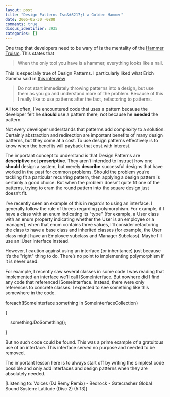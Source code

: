 ```yaml
---
layout: post
title: "Design Patterns Isn&#8217;t a Golden Hammer"
date: 2005-05-30 -0800
comments: true
disqus_identifier: 3935
categories: []
---
```

One trap that developers need to be wary of is the mentality of the
[Hammer Truism](http://c2.com/cgi/wiki?HammerTruism). This states that

> When the only tool you have is a hammer, everything looks like a nail.

This is especially true of Design Patterns. I particularly liked what
Erich Gamma said in [this
interview](http://www.artima.com/lejava/articles/gammadp.html)

> Do not start immediately throwing patterns into a design, but use them
> as you go and understand more of the problem. Because of this I really
> like to use patterns after the fact, refactoring to patterns.

All too often, I’ve encountered code that uses a pattern because the
developer felt he **should** use a pattern there, not because he
**needed** the pattern.

Not every developer understands that patterns add complexity to a
solution. Certainly abstraction and redirection are important benefits
of many design patterns, but they come at a cost. To use design patterns
effectively is to know when the benefits will payback that cost with
interest.

The important concept to understand is that Design Patterns are
**descriptive** not **prescriptive**. They aren’t intended to instruct
how one **should** design a system, but merely **describe** successful
designs that have worked in the past for common problems. Should the
problem you’re tackling fit a particular recurring pattern, then
applying a design pattern is certainly a good choice. But when the
problem doesn’t quite fit one of the patterns, trying to cram the round
pattern into the square design just doesn’t fit.

I’ve recently seen an example of this in regards to using an interface.
I generally follow the rule of threes regarding polymorphism. For
example, if I have a class with an enum indicating its "type" (for
example, a User class with an enum property indicating whether the User
is an employee or a manager), when that enum contains three values, I’ll
consider refactoring the class to have a base class and inherited
classes (for example, the User class might have an Employee subclass and
Manager Subclass). Maybe I'll use an IUser interface instead.

However, I caution against using an interface (or inheritance) just
because it’s the "right" thing to do. There’s no point to implementing
polymorphism if it is never used.

For example, I recently saw several classes in some code I was reading
that implemented an interface we’ll call ISomeInterface. But nowhere did
I find any code that referenced ISomeInterface. Instead, there were only
references to concrete classes. I expected to see something like this
somewhere in the code.

foreach(ISomeInterface something in SomeInterfaceCollection)

{

    something.DoSomething();

}

But no such code could be found. This was a prime example of a
gratuitous use of an interface. This interface served no purpose and
needed to be removed.

The important lesson here is to always start off by writing the simplest
code possible and only add interfaces and design patterns when they are
absolutely needed.

[Listening to: Voices (DJ Remy Remix) - Bedrock - Gatecrasher Global
Sound System: Latitude (Disc 2) (5:13)]

